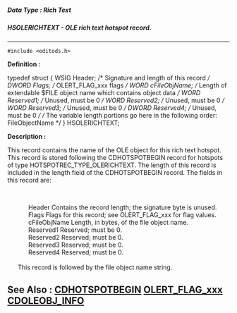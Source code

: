 ##### Data Type : Rich Text
##### HSOLERICHTEXT - OLE rich text hotspot record.
---
```
#include <editods.h>
```

**Definition :**

typedef struct {
   WSIG  Header;       /* Signature and length of this record */
   DWORD Flags;        /* OLERT_FLAG_xxx flags */
   WORD  cFileObjName; /* Length of extendable $FILE object name
                          which contains object data */
   WORD  Reserved1;    /* Unused, must be 0 */
   WORD  Reserved2;    /* Unused, must be 0 */
   WORD  Reserved3;    /* Unused, must be 0 */
   DWORD Reserved4;    /* Unused, must be 0 */
/* The variable length portions go here in the following order:
         FileObjectName
*/
} HSOLERICHTEXT;

**Description :**

This record contains the name of the OLE object for this rich text hotspot.  This record is stored following the CDHOTSPOTBEGIN record for hotspots of type HOTSPOTREC_TYPE_OLERICHTEXT.  The length of this record is included in the length field of the CDHOTSPOTBEGIN record.  The fields in this record are:
<ul><br>

<ul>Header		Contains the record length; the signature byte is unused.<br>
Flags		Flags for this record;  see OLERT_FLAG_xxx for flag values.<br>
cFileObjName	Length, in bytes, of the file object name.<br>
Reserved1	Reserved;  must be 0.<br>
Reserved2	Reserved;  must be 0.<br>
Reserved3	Reserved;  must be 0.<br>
Reserved4	Reserved;  must be 0.</ul>
<br>
This record is followed by the file object name string.</ul>



**See Also :**
[CDHOTSPOTBEGIN](/domino-c-api-docs/reference/Data/CDHOTSPOTBEGIN)
[OLERT_FLAG_xxx](/domino-c-api-docs/reference/Symb/OLERT_FLAG_xxx)
[CDOLEOBJ_INFO](/domino-c-api-docs/reference/Data/CDOLEOBJ_INFO)
---
